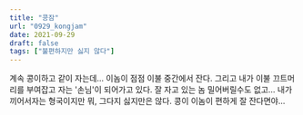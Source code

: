 ```yaml
---
title: "콩잠"
url: "0929_kongjam"
date: 2021-09-29
draft: false
tags: ["불편하지만 싫지 않다"]
---
```

계속 콩이하고 같이 자는데... 이놈이 점점 이불 중간에서 잔다. 그리고 내가 이불 끄트머리를 부여잡고 자는 '손님'이 되어가고 있다. 잘 자고 있는 놈 밀어버릴수도 없고... 내가 끼어서자는 형국이지만 뭐, 그다지 싫지만은 않다. 콩이 이놈이 편하게 잘 잔다면야...
